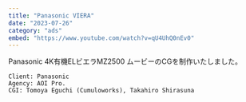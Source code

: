 ```yaml
---
title: "Panasonic VIERA"
date: "2023-07-26"
category: "ads"
embed: "https://www.youtube.com/watch?v=qU4UhQ0nEv0"
---
```


Panasonic 4K有機ELビエラMZ2500 ムービーのCGを制作いたしました。

```plaintext
Client: Panasonic
Agency: AOI Pro.
CGI: Tomoya Eguchi (Cumuloworks), Takahiro Shirasuna
```
